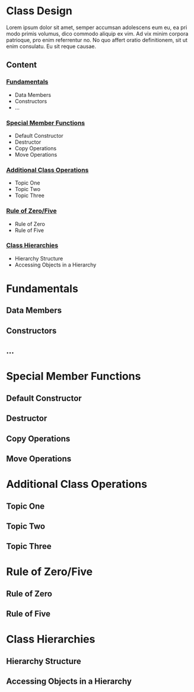 # Class Design
Lorem ipsum dolor sit amet, semper accumsan adolescens eum eu, ea pri modo primis volumus, dico commodo aliquip ex vim. Ad vix minim corpora patrioque, pro enim referrentur no. No quo affert oratio definitionem, sit ut enim consulatu. Eu sit reque causae.

## Content

### [Fundamentals](https://github.com/cmbrandt/modern-cxx-seminar/edit/master/1_class_design.md#fundamentals-1)
* Data Members
* Constructors
* ...

### [Special Member Functions](https://github.com/cmbrandt/modern-cxx-seminar/blob/master/1_class_design.md#special-member-functions)
* Default Constructor
* Destructor
* Copy Operations
* Move Operations

### [Additional Class Operations](https://github.com/cmbrandt/modern-cxx-seminar/blob/master/1_class_design.md#additional-class-operations)
* Topic One
* Topic Two
* Topic Three

### [Rule of Zero/Five](https://github.com/cmbrandt/modern-cxx-seminar/blob/master/1_class_design.md#rule-of-zerofive)
* Rule of Zero
* Rule of Five

### [Class Hierarchies](https://github.com/cmbrandt/modern-cxx-seminar/blob/master/1_class_design.md#class-hierarchies)
* Hierarchy Structure
* Accessing Objects in a Hierarchy


# Fundamentals

## Data Members

## Constructors

## ...


# Special Member Functions

## Default Constructor

## Destructor

## Copy Operations

## Move Operations


# Additional Class Operations

## Topic One

## Topic Two

## Topic Three


# Rule of Zero/Five

## Rule of Zero

## Rule of Five


# Class Hierarchies

## Hierarchy Structure

## Accessing Objects in a Hierarchy

